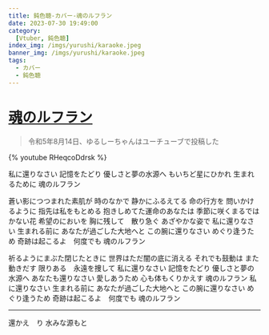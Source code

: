 ```yaml
---
title: 鈍色聴-カバー-魂のルフラン
date: 2023-07-30 19:49:00
category:
  [Vtuber, 鈍色聴]
index_img: /imgs/yurushi/karaoke.jpeg
banner_img: /imgs/yurushi/karaoke.jpeg
tags:
  - カバー
  - 鈍色聴
---
```


<script src='/js/diy/resize-ifram.js'></script>

# [魂のルフラン](https://www.youtube.com/watch?v=XckMDhr7a0E&t=0s)

> 令和5年8月14日、ゆるしーちゃんはユーチューブで投稿した

{% youtube RHeqcoDdrsk %}

私に還りなさい
記憶をたどり
優しさと夢の水源へ
もいちど星にひかれ
生まれるために
魂のルフラン

蒼い影につつまれた素肌が
時のなかで
静かにふるえてる
命の行方を
問いかけるように
指先は私をもとめる
抱きしめてた運命のあなたは
季節に咲くまるではかない花
希望のにおいを
胸に残して　散り急ぐ
あざやかな姿で
私に還りなさい
生まれる前に
あなたが過ごした大地へと
この腕に還りなさい
めぐり逢うため
奇跡は起こるよ　何度でも
魂のルフラン

祈るようにまぶた閉じたときに
世界はただ闇の底に消える
それでも鼓動は
また動きだす
限りある　永遠を捜して
私に還りなさい
記憶をたどり
優しさと夢の水源へ
あなたも還りなさい
愛しあうため
心も体もくりかえす
魂のルフラン
私に還りなさい
生まれる前に
あなたが過ごした大地へと
この腕に還りなさい
めぐり逢うため
奇跡は起こるよ　何度でも
魂のルフラン

- - -

還かえ　り
水みな源もと
